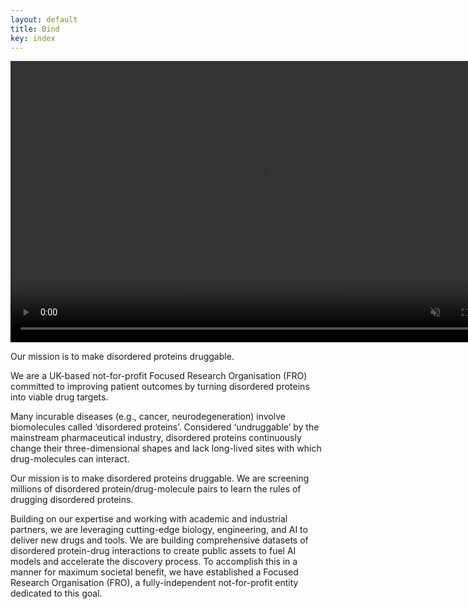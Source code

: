 ```yaml
---
layout: default
title: Bind
key: index
---
```

<video autoplay="autoplay" loop="loop" width=800 height=450 muted>
    <source src="/assets/images/looped-cropped-0xfd.webm" type="video/webm">
</video>

<!-- <video autoplay="autoplay" loop="loop" width=800 height=450 muted>
    <source src="https://youtube.com/embed/RPrbedOWc44?autoplay=1&mute=1&controls=0&loop=1">
</video> -->

<!-- <iframe width=800 height=450 src="https://youtube.com/embed/RPrbedOWc44?autoplay=1&mute=1&controls=0&loop=1" frameborder="0" allowfullscreen allow="autoplay"> </iframe> -->
<!-- <iframe width=800 height=450 src="https://youtube.com/embed/RPrbedOWc44?autoplay=1&mute=1&controls=0&loop=1" frameborder="0" allowfullscreen allow="autoplay"/> -->

<p class="subtitle">Our mission is to make disordered proteins druggable.</p>

<p class="statement">We are a UK-based not-for-profit Focused Research Organisation (FRO) committed to improving patient outcomes by turning disordered proteins into viable drug targets.</p>

Many incurable diseases (e.g., cancer, neurodegeneration) involve biomolecules called ‘disordered proteins’. Considered ‘undruggable’ by the mainstream pharmaceutical industry, disordered proteins continuously change their three-dimensional shapes and lack long-lived sites with which drug-molecules can interact. 

Our mission is to make disordered proteins druggable. We are screening millions of disordered protein/drug-molecule pairs to learn the rules of drugging disordered proteins.

Building on our expertise and working with academic and industrial partners, we are leveraging cutting-edge biology, engineering, and AI to deliver new drugs and tools. We are building comprehensive datasets of disordered protein-drug interactions to create public assets to fuel AI models and accelerate the discovery process. To accomplish this in a manner for maximum societal benefit, we have established a Focused Research Organisation (FRO), a fully-independent not-for-profit entity dedicated to this goal.

<!-- Interested in pushing the limits of drug discovery? Join Us! Have a look at our [openings]({% link _content/careers.html %}) or reach out at <a href="mailto:careers@bindresearch.org">careers@bindresearch.org</a>! -->